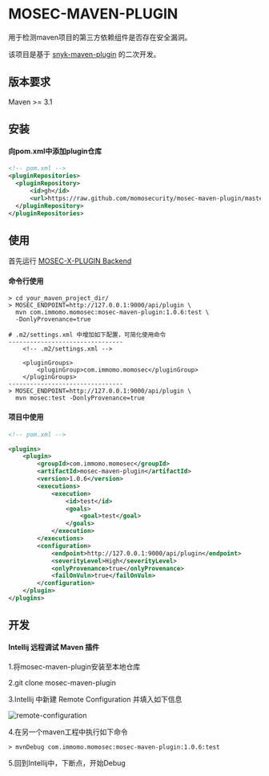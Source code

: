 # MOSEC-MAVEN-PLUGIN

用于检测maven项目的第三方依赖组件是否存在安全漏洞。

该项目是基于 [snyk-maven-plugin](https://github.com/snyk/snyk-maven-plugin.git) 的二次开发。

## 版本要求

Maven >= 3.1

## 安装

#### 向pom.xml中添加plugin仓库

```xml
<!-- pom.xml -->
<pluginRepositories>
  <pluginRepository>
      <id>gh</id>
      <url>https://raw.github.com/momosecurity/mosec-maven-plugin/master/mvn-repo/</url>
  </pluginRepository>
</pluginRepositories>
```

## 使用

首先运行 [MOSEC-X-PLUGIN Backend](https://github.com/momosecurity/mosec-x-plugin-backend.git)

#### 命令行使用
```
> cd your_maven_project_dir/
> MOSEC_ENDPOINT=http://127.0.0.1:9000/api/plugin \
  mvn com.immomo.momosec:mosec-maven-plugin:1.0.6:test \
  -DonlyProvenance=true

# .m2/settings.xml 中增加如下配置，可简化使用命令
--------------------------------
    <!-- .m2/settings.xml -->

    <pluginGroups>
        <pluginGroup>com.immomo.momosec</pluginGroup>
    </pluginGroups>
--------------------------------
> MOSEC_ENDPOINT=http://127.0.0.1:9000/api/plugin \
  mvn mosec:test -DonlyProvenance=true
```

#### 项目中使用

```xml
<!-- pom.xml -->

<plugins>
    <plugin>
        <groupId>com.immomo.momosec</groupId>
        <artifactId>mosec-maven-plugin</artifactId>
        <version>1.0.6</version>
        <executions>
            <execution>
                <id>test</id>
                <goals>
                    <goal>test</goal>
                </goals>
            </execution>
        </executions>
        <configuration>
            <endpoint>http://127.0.0.1:9000/api/plugin</endpoint>
            <severityLevel>High</severityLevel>
            <onlyProvenance>true</onlyProvenance>
            <failOnVuln>true</failOnVuln>
        </configuration>
    </plugin>
</plugins>
```

## 开发

#### Intellij 远程调试 Maven 插件

1.将mosec-maven-plugin安装至本地仓库

2.git clone mosec-maven-plugin

3.Intellij 中新建 Remote Configuration 并填入如下信息

![remote-configuration](https://github.com/momosecurity/mosec-maven-plugin/blob/master/static/remote-configuration.jpg)

4.在另一个maven工程中执行如下命令

```shell script
> mvnDebug com.immomo.momosec:mosec-maven-plugin:1.0.6:test
```

5.回到Intellij中，下断点，开始Debug

